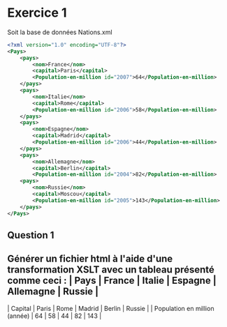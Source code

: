 # Exercice 1 
Soit la base de données Nations.xml
```XML
<?xml version="1.0" encoding="UTF-8"?>
<Pays>
	<pays>
		<nom>France</nom>
		<capital>Paris</capital>
		<Population-en-million id="2007">64</Population-en-million>
	</pays>
	<pays>
		<nom>Italie</nom>
		<capital>Rome</capital>
		<Population-en-million id="2006">58</Population-en-million>
	</pays>
	<pays>
		<nom>Espagne</nom>
		<capital>Madrid</capital>
		<Population-en-million id="2006">44</Population-en-million>
	</pays>
	<pays>
		<nom>Allemagne</nom>
		<capital>Berlin</capital>
		<Population-en-million id="2004">82</Population-en-million>
	<pays>
		<nom>Russie</nom>
		<capital>Moscou</capital>
		<Population-en-million id="2005">143</Population-en-million>
	</pays>
</Pays>
```
## Question 1 
Générer un fichier html à l'aide d'une transformation XSLT avec un tableau présenté comme ceci : 
| Pays | France | Italie | Espagne | Allemagne | Russie |
---------------------------------------------------------
| Capital | Paris | Rome | Madrid | Berlin | Russie | 
| Population en million (année) | 64 | 58 | 44 | 82 | 143 |
